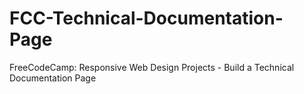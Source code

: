 # FCC-Technical-Documentation-Page
FreeCodeCamp: Responsive Web Design Projects - Build a Technical Documentation Page
